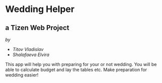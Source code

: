 # **Wedding Helper**

## **a Tizen Web Project**

*by*
- *Titov Vladislav*
- *Shalafaeva Elvira*

This app will help you with preparing for your or not wedding. You will be able to calculate budget and lay the tables etc. Make preparation for wedding easier!
